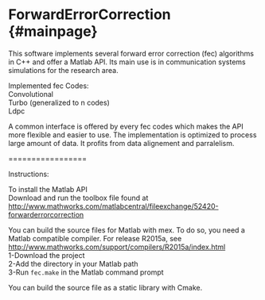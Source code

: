ForwardErrorCorrection  {#mainpage}
=================

This software implements several forward error correction (fec) algorithms in C++ and offer a Matlab API.
Its main use is in communication systems simulations for the research area.

Implemented fec Codes:<br/>
Convolutional<br/>
Turbo (generalized to n codes)<br/>
Ldpc

A common interface is offered by every fec codes which makes the API more flexible and easier to use.
The implementation is optimized to process large amount of data. It profits from data alignement and parralelism.

=================

Instructions:

To install the Matlab API <br/>
Download and run the toolbox file found at <http://www.mathworks.com/matlabcentral/fileexchange/52420-forwarderrorcorrection>

You can build the source files for Matlab with mex. To do so, you need a Matlab compatible compiler. For release R2015a, see <http://www.mathworks.com/support/compilers/R2015a/index.html> <br/>
1-Download the project<br/>
2-Add the directory in your Matlab path<br/>
3-Run `fec.make` in the Matlab command prompt

You can build the source file as a static library with Cmake.
